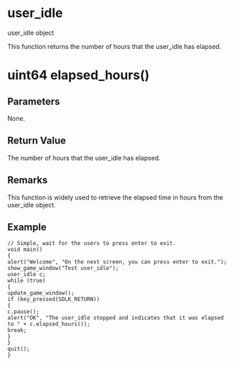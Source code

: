 # user_idle

user_idle object

  


This function returns the number of hours that the user_idle has elapsed.

# uint64 elapsed_hours()

## Parameters

None.

## Return Value

The number of hours that the user_idle has elapsed.

## Remarks

This function is widely used to retrieve the elapsed time in hours from the user_idle object.

## Example
    
    
    // Simple, wait for the users to press enter to exit.
    void main()
    {
    alert("Welcome", "On the next screen, you can press enter to exit.");
    show_game_window("Test user_idle");
    user_idle c;
    while (true)
    {
    update_game_window();
    if (key_pressed(SDLK_RETURN))
    {
    c.pause();
    alert("OK", "The user_idle stopped and indicates that it was elapsed to " + c.elapsed_hours());
    break;
    }
    }
    quit();
    }
    
